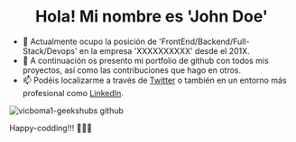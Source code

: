 <h1 align="center">Hola! Mi nombre es 'John Doe' </h1>

- 🔭 Actualmente ocupo la posición de 'FrontEnd/Backend/Full-Stack/Devops' en la empresa 'XXXXXXXXXX' desde el 201X.
- 💬 A continuación os presento mi portfolio de github con todos mis proyectos, así como las contribuciones que hago en otros.
- 📫 Podéis localizarme a través de [Twitter](URL) o también en un entorno más profesional como [LinkedIn](URL).

![vicboma1-geekshubs github](https://github-readme-stats.vercel.app/api?username=vicboma1-geekshubs&show_icons=true&hide_border=true)


Happy-codding!!!  🤘🤘🤘
